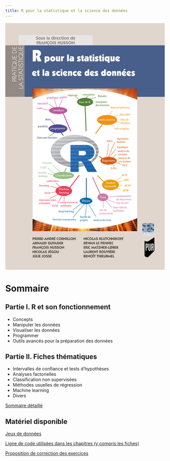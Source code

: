 ```yaml
---
title: R pour la statistique et la science des données 
---
```


<div class = "row">
<div class = "col-md-6">

<p><img src="/pdf/R_stat_sc_donnees.png" alt="Couverture" /></p>

</div>
<div class = "col-md-6">

<h1 id="sommaire">Sommaire</h1>

<h2 id="partie-i-r-et-son-fonctionnement">Partie I. R et son fonctionnement</h2>

<ul>
  <li>Concepts</li>
  <li>Manipuler les données</li>
  <li>Visualiser les données</li>
  <li>Programmer</li>
  <li>Outils avancés pour la préparation des données</li>
</ul>

<h2 id="partie-ii-fiches-thématiques">Partie II. Fiches thématiques</h2>

<ul>
  <li>Intervalles de confiance et tests d’hypothèses</li>
  <li>Analyses factorielles</li>
  <li>Classification non supervisées</li>
  <li>Méthodes usuelles de régression</li>
  <li>Machine learning</li>
  <li>Divers</li>
</ul>

<p><a href="/pdf/TableDesMatieres.pdf">Sommaire détaillé</a></p>

</div>
</div>


## Matériel disponible

[Jeux de données](/./liste_don.html)

[Ligne de code utilisées dans les chapitres (y compris les fiches)](/code_html/code.html)

[Proposition de correction des exercices](/correction_html/correction_exo.html)


